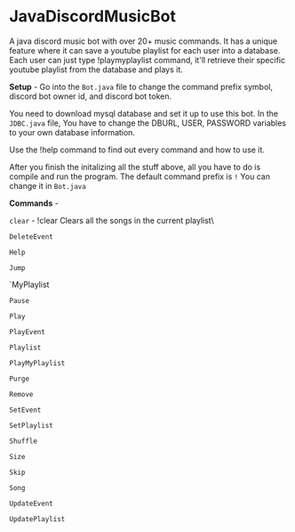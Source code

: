 # JavaDiscordMusicBot

A java discord music bot with over 20+ music commands. It has a unique feature where it can save a youtube playlist for each user into a database. Each user can just type !playmyplaylist command, it'll retrieve their specific youtube playlist from the database and plays it.

**Setup** - 
Go into the `Bot.java` file to change the command prefix symbol, discord bot owner id, and discord bot token.

You need to download mysql database and set it up to use this bot. 
In the `JDBC.java` file, You have to change the DBURL, USER, PASSWORD variables to your own database information.

Use the !help command to find out every command and how to use it.

After you finish the initalizing all the stuff above, all you have to do is compile and run the program. The default command prefix is `!` You can change it in `Bot.java`

**Commands** - 

`clear` - !clear 
Clears all the songs in the current playlist\

`DeleteEvent`

`Help` 

`Jump`

`MyPlaylist

`Pause`

`Play`

`PlayEvent`

`Playlist`

`PlayMyPlaylist`

`Purge`

`Remove`

`SetEvent`

`SetPlaylist`

`Shuffle`

`Size`

`Skip`

`Song`

`UpdateEvent`

`UpdatePlaylist`
